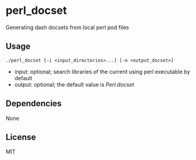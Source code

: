 perl_docset
===========
Generating dash docsets from local perl pod files

Usage
-----------
```
./perl_docset [-i <input_directories>...] [-o <output_docset>]
```

* input: optional; search libraries of the current using perl executable by default
* output: optional; the default value is *Perl.docset*

Dependencies
-----------
None

License
-----------
MIT
